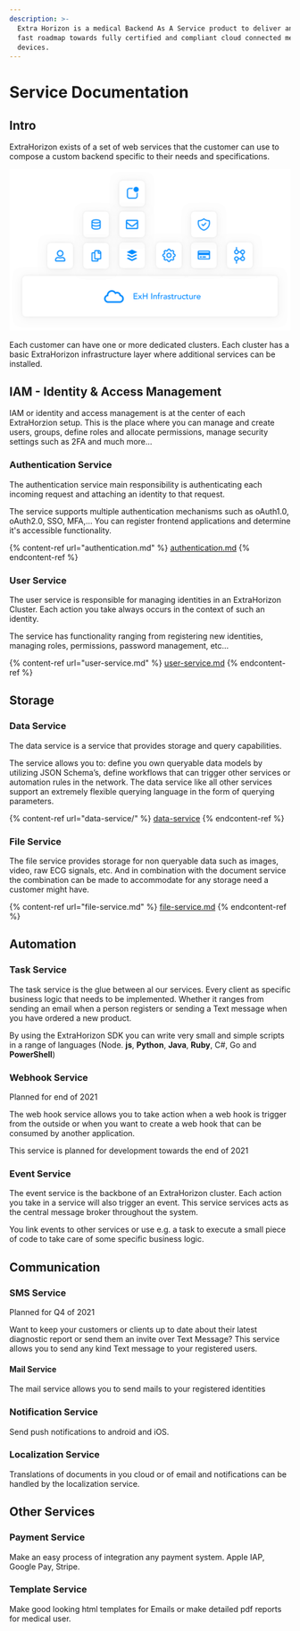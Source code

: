 ```yaml
---
description: >-
  Extra Horizon is a medical Backend As A Service product to deliver an easy and
  fast roadmap towards fully certified and compliant cloud connected medical
  devices.
---
```


# Service Documentation

## Intro

ExtraHorizon exists of a set of web services that the customer can use to compose a custom backend specific to their needs and specifications.

![](../../.gitbook/assets/b5579e35-6688-4944-9ae0-c69e44940810.png)

Each customer can have one or more dedicated clusters. Each cluster has a basic ExtraHorizon infrastructure layer where additional services can be installed.

## IAM - Identity & Access Management

IAM or identity and access management is at the center of each ExtraHorzion setup. This is the place where you can manage and create users, groups, define roles and allocate permissions, manage security settings such as 2FA and much more…

### Authentication Service

The authentication service main responsibility is authenticating each incoming request and attaching an identity to that request.

The service supports multiple authentication mechanisms such as oAuth1.0, oAuth2.0, SSO, MFA,… You can register frontend applications and determine it's accessible functionality.

{% content-ref url="authentication.md" %}
[authentication.md](authentication.md)
{% endcontent-ref %}

### User Service

The user service is responsible for managing identities in an ExtraHorizon Cluster. Each action you take always occurs in the context of such an identity.

The service has functionality ranging from registering new identities, managing roles, permissions, password management, etc…

{% content-ref url="user-service.md" %}
[user-service.md](user-service.md)
{% endcontent-ref %}

## Storage

### Data Service

The data service is a service that provides storage and query capabilities.

The service allows you to: define you own queryable data models by utilizing JSON Schema’s, define workflows that can trigger other services or automation rules in the network. The data service like all other services support an extremely flexible querying language in the form of querying parameters.

{% content-ref url="data-service/" %}
[data-service](data-service/)
{% endcontent-ref %}

### File Service

The file service provides storage for non queryable data such as images, video, raw ECG signals, etc. And in combination with the document service the combination can be made to accommodate for any storage need a customer might have.

{% content-ref url="file-service.md" %}
[file-service.md](file-service.md)
{% endcontent-ref %}

## Automation

### Task Service

The task service is the glue between al our services. Every client as specific business logic that needs to be implemented. Whether it ranges from sending an email when a person registers or sending a Text message when you have ordered a new product.

By using the ExtraHorizon SDK you can write very small and simple scripts in a range of languages (Node. **js**, **Python**, **Java**, **Ruby**, C#, Go and **PowerShell**)

### Webhook Service

Planned for end of 2021

The web hook service allows you to take action when a web hook is trigger from the outside or when you want to create a web hook that can be consumed by another application.

This service is planned for development towards the end of 2021

### Event Service

The event service is the backbone of an ExtraHorizon cluster. Each action you take in a service will also trigger an event. This service services acts as the central message broker throughout the system.

You link events to other services or use e.g. a task to execute a small piece of code to take care of some specific business logic.

## Communication

### SMS Service

Planned for Q4 of 2021

Want to keep your customers or clients up to date about their latest diagnostic report or send them an invite over Text Message? This service allows you to send any kind Text message to your registered users.

#### Mail Service

The mail service allows you to send mails to your registered identities

### Notification Service

Send push notifications to android and iOS.

### Localization Service

Translations of documents in you cloud or of email and notifications can be handled by the localization service.

## Other Services

### Payment Service

Make an easy process of integration any payment system. Apple IAP, Google Pay, Stripe.

### Template Service

Make good looking html templates for Emails or make detailed pdf reports for medical user.
